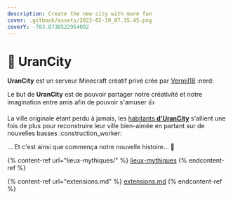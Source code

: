 ```yaml
---
description: Create the new city with more fun
cover: .gitbook/assets/2022-02-19_07.35.45.png
coverY: -783.0738522954092
---
```


# 💙 UranCity

**UranCity** est un serveur Minecraft créatif privé crée par [Vermil18](broken-reference) :nerd:

Le but de **UranCity** est de pouvoir partager notre créativité et notre imagination entre amis afin de pouvoir s'amuser :thumbsup:

La ville originale étant perdu à jamais, les [habitants **d'UranCity**](broken-reference) s'allient une fois de plus pour reconstruire leur ville bien-aimée en partant sur de nouvelles basses :construction\_worker:

… Et c'est ainsi que commença notre nouvelle histoire… :stars:

{% content-ref url="lieux-mythiques/" %}
[lieux-mythiques](lieux-mythiques/)
{% endcontent-ref %}

{% content-ref url="extensions.md" %}
[extensions.md](extensions.md)
{% endcontent-ref %}
